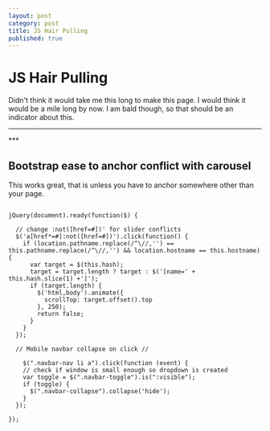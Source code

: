 ```yaml
---
layout: post
category: post
title: JS Hair Pulling
published: true
---
```


# JS Hair Pulling #

Didn't think it would take me this long to make this page. I would think it would be a mile long by now. I am bald though, so that should be an indicator about this.

<hr class="rule">
***

## Bootstrap ease to anchor conflict with carousel ##

This works great, that is unless you have to anchor somewhere other than your page.

<pre>
<code>
jQuery(document).ready(function($) {

  // change :not([href=#])' for slider conflicts
  $('a[href*=#]:not([href=#])').click(function() {
    if (location.pathname.replace(/^\//,'') == this.pathname.replace(/^\//,'') && location.hostname == this.hostname) {
      var target = $(this.hash);
      target = target.length ? target : $('[name=' + this.hash.slice(1) +']');
      if (target.length) {
        $('html,body').animate({
          scrollTop: target.offset().top
        }, 250);
        return false;
      }
    }
  });

  // Mobile navbar collapse on click //

	$(".navbar-nav li a").click(function (event) {
    // check if window is small enough so dropdown is created
    var toggle = $(".navbar-toggle").is(":visible");
    if (toggle) {
      $(".navbar-collapse").collapse('hide');
    }
  });

});
</code>
</pre>
